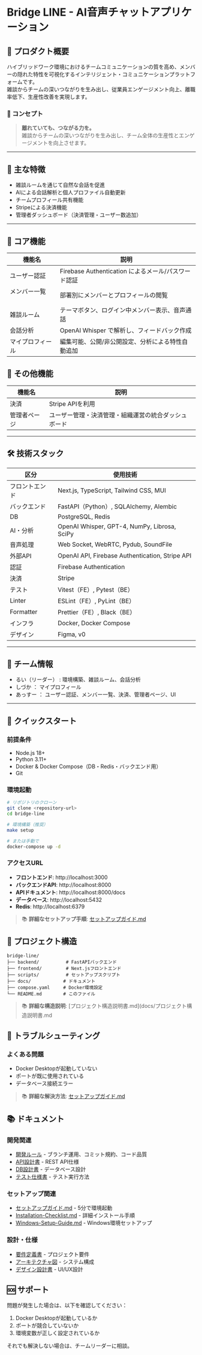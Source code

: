 # Bridge LINE - AI音声チャットアプリケーション

## 🧩 プロダクト概要

ハイブリッドワーク環境におけるチームコミュニケーションの質を高め、メンバーの隠れた特性を可視化するインテリジェント・コミュニケーションプラットフォームです。  
雑談からチームの深いつながりを生み出し、従業員エンゲージメント向上、離職率低下、生産性改善を実現します。

### 🧭 コンセプト

> **離れていても、つながる力を。**  
> 雑談からチームの深いつながりを生み出し、チーム全体の生産性とエンゲージメントを向上させます。

---

## 🌟 主な特徴

- 雑談ルームを通じて自然な会話を促進
- AIによる会話解析と個人プロファイル自動更新
- チームプロフィール共有機能
- Stripeによる決済機能
- 管理者ダッシュボード（決済管理・ユーザー数追加）

---

## 🍄 コア機能

| 機能名         | 説明 |
|----------------|------|
| ユーザー認証    | Firebase Authentication によるメール/パスワード認証 |
| メンバー一覧 　　| 部署別にメンバーとプロフィールの閲覧 |
| 雑談ルーム     | テーマボタン、ログイン中メンバー表示、音声通話 |
| 会話分析       | OpenAI Whisper で解析し、フィードバック作成 |
| マイプロフィール| 編集可能、公開/非公開設定、分析による特性自動追加 |


## 🎈 その他機能

| 機能名         | 説明 |
|----------------|------|
| 決済           | Stripe APIを利用 |
| 管理者ページ     | ユーザー管理・決済管理・組織運営の統合ダッシュボード |

---

## 🛠️ 技術スタック

| 区分           | 使用技術 |
|----------------|----------|
| フロントエンド | Next.js, TypeScript, Tailwind CSS, MUI |
| バックエンド   | FastAPI（Python）, SQLAlchemy, Alembic |
| DB             | PostgreSQL, Redis |
| AI・分析       | OpenAI Whisper, GPT-4, NumPy, Librosa, SciPy |
| 音声処理       | Web Socket, WebRTC, Pydub, SoundFile |
| 外部API        | OpenAI API, Firebase Authentication, Stripe API |
| 認証           | Firebase Authentication |
| 決済        　　| Stripe |
| テスト         | Vitest（FE）, Pytest（BE） |
| Linter         | ESLint（FE）, PyLint（BE） |
| Formatter      | Prettier（FE）, Black（BE） |
| インフラ       | Docker, Docker Compose |
| デザイン       | Figma, v0 |

---

## 🤝 チーム情報
- るい（リーダー） : 環境構築、雑談ルーム、会話分析
- しづか ： マイプロフィール
- あっすー ： ユーザー認証、メンバー一覧、決済、管理者ページ、UI

---

## 🚀 クイックスタート

### 前提条件
- Node.js 18+
- Python 3.11+
- Docker & Docker Compose（DB・Redis・バックエンド用）
- Git

### 環境起動
```bash
# リポジトリのクローン
git clone <repository-url>
cd bridge-line

# 環境構築（推奨）
make setup

# または手動で
docker-compose up -d
```

### アクセスURL
- **フロントエンド**: http://localhost:3000
- **バックエンドAPI**: http://localhost:8000
- **APIドキュメント**: http://localhost:8000/docs
- **データベース**: http://localhost:5432
- **Redis**: http://localhost:6379

> 📚 **詳細なセットアップ手順**: [セットアップガイド.md](docs/セットアップガイド.md)


## 📁 プロジェクト構造
```
bridge-line/
├── backend/          # FastAPIバックエンド
├── frontend/         # Next.jsフロントエンド
├── scripts/          # セットアップスクリプト
├── docs/            # ドキュメント
├── compose.yaml     # Docker環境設定
└── README.md        # このファイル
```

> 📚 **詳細な構造説明**: [プロジェクト構造説明書.md](docs/プロジェクト構造説明書.md


## 🔧 トラブルシューティング

### よくある問題
- Docker Desktopが起動していない
- ポートが既に使用されている
- データベース接続エラー

> 📚 **詳細な解決方法**: [セットアップガイド.md](docs/セットアップガイド.md#-トラブルシューティング)



## 📚 ドキュメント

### 開発関連
- [開発ルール](docs/開発ルール.md) - ブランチ運用、コミット規約、コード品質
- [API設計書](docs/API設計書.md) - REST API仕様
- [DB設計書](docs/DB設計書.md) - データベース設計
- [テスト仕様書](docs/テスト仕様書.md) - テスト実行方法

### セットアップ関連
- [セットアップガイド.md](docs/セットアップガイド.md) - 5分で環境起動
- [Installation-Checklist.md](docs/Installation-Checklist.md) - 詳細インストール手順
- [Windows-Setup-Guide.md](docs/Windows-Setup-Guide.md) - Windows環境セットアップ

### 設計・仕様
- [要件定義書](docs/要件定義書.md) - プロジェクト要件
- [アーキテクチャ図](docs/アーキテクチャ図.md) - システム構成
- [デザイン設計書](docs/デザイン設計書.md) - UI/UX設計


## 🆘 サポート

問題が発生した場合は、以下を確認してください：
1. Docker Desktopが起動しているか
2. ポートが競合していないか
3. 環境変数が正しく設定されているか

それでも解決しない場合は、チームリーダーに相談。


